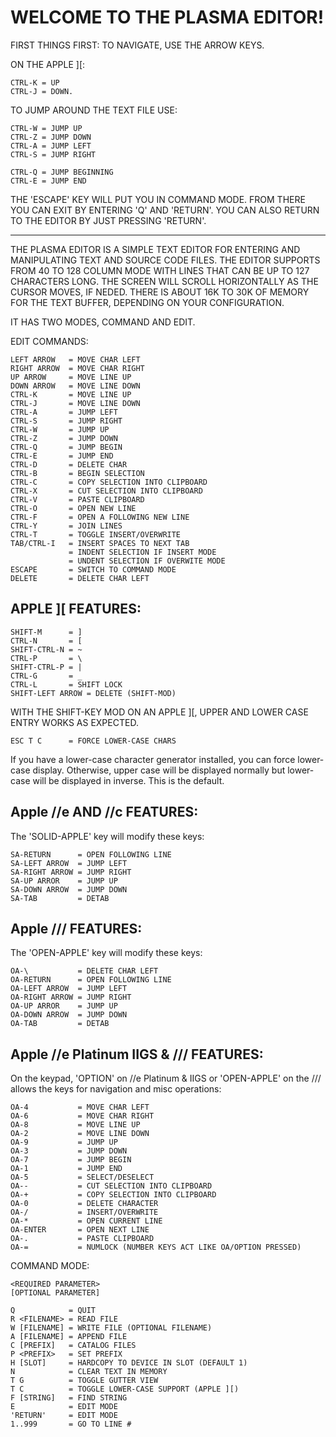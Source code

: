 WELCOME TO THE PLASMA EDITOR!
=============================

FIRST THINGS FIRST:
TO NAVIGATE, USE THE ARROW KEYS.

ON THE APPLE ][:

    CTRL-K = UP
    CTRL-J = DOWN.

TO JUMP AROUND THE TEXT FILE USE:

    CTRL-W = JUMP UP
    CTRL-Z = JUMP DOWN
    CTRL-A = JUMP LEFT
    CTRL-S = JUMP RIGHT

    CTRL-Q = JUMP BEGINNING
    CTRL-E = JUMP END

THE 'ESCAPE' KEY WILL PUT YOU IN
COMMAND MODE.  FROM THERE YOU CAN
EXIT BY ENTERING 'Q' AND 'RETURN'.
YOU CAN ALSO RETURN TO THE EDITOR BY
JUST PRESSING 'RETURN'.

-------------------------------------------------------------------------

THE PLASMA EDITOR IS A SIMPLE TEXT EDITOR FOR ENTERING AND MANIPULATING
TEXT AND SOURCE CODE FILES. THE EDITOR SUPPORTS FROM 40 TO 128 COLUMN MODE
WITH LINES THAT CAN BE UP TO 127 CHARACTERS LONG. THE SCREEN WILL SCROLL
HORIZONTALLY AS THE CURSOR MOVES, IF NEDED. THERE IS ABOUT 16K TO 30K OF
MEMORY FOR THE TEXT BUFFER, DEPENDING ON YOUR CONFIGURATION.

IT HAS TWO MODES, COMMAND AND EDIT.

EDIT COMMANDS:

    LEFT ARROW   = MOVE CHAR LEFT
    RIGHT ARROW  = MOVE CHAR RIGHT
    UP ARROW     = MOVE LINE UP
    DOWN ARROW   = MOVE LINE DOWN
    CTRL-K       = MOVE LINE UP
    CTRL-J       = MOVE LINE DOWN
    CTRL-A       = JUMP LEFT
    CTRL-S       = JUMP RIGHT
    CTRL-W       = JUMP UP
    CTRL-Z       = JUMP DOWN
    CTRL-Q       = JUMP BEGIN
    CTRL-E       = JUMP END
    CTRL-D       = DELETE CHAR
    CTRL-B       = BEGIN SELECTION
    CTRL-C       = COPY SELECTION INTO CLIPBOARD
    CTRL-X       = CUT SELECTION INTO CLIPBOARD
    CTRL-V       = PASTE CLIPBOARD
    CTRL-O       = OPEN NEW LINE
    CTRL-F       = OPEN A FOLLOWING NEW LINE
    CTRL-Y       = JOIN LINES
    CTRL-T       = TOGGLE INSERT/OVERWRITE
    TAB/CTRL-I   = INSERT SPACES TO NEXT TAB
                 = INDENT SELECTION IF INSERT MODE
                 = UNDENT SELECTION IF OVERWITE MODE
    ESCAPE       = SWITCH TO COMMAND MODE
    DELETE       = DELETE CHAR LEFT

  APPLE ][ FEATURES:
  ------------------

    SHIFT-M      = ]
    CTRL-N       = [
    SHIFT-CTRL-N = ~
    CTRL-P       = \
    SHIFT-CTRL-P = |
    CTRL-G       = _
    CTRL-L       = SHIFT LOCK
    SHIFT-LEFT ARROW = DELETE (SHIFT-MOD)

  WITH THE SHIFT-KEY MOD ON AN APPLE ][, UPPER AND LOWER CASE ENTRY WORKS
  AS EXPECTED.

    ESC T C      = FORCE LOWER-CASE CHARS

  If you have a lower-case character generator installed, you can force
  lower-case display.  Otherwise, upper case will be displayed normally
  but lower-case will be displayed in inverse.  This is the default.

  Apple //e AND //c FEATURES:
  ---------------------------

  The 'SOLID-APPLE' key will modify these keys:

    SA-RETURN      = OPEN FOLLOWING LINE
    SA-LEFT ARROW  = JUMP LEFT
    SA-RIGHT ARROW = JUMP RIGHT
    SA-UP ARROR    = JUMP UP
    SA-DOWN ARROW  = JUMP DOWN
    SA-TAB         = DETAB

  Apple /// FEATURES:
  -------------------

  The 'OPEN-APPLE' key will modify these keys:

    OA-\           = DELETE CHAR LEFT
    OA-RETURN      = OPEN FOLLOWING LINE
    OA-LEFT ARROW  = JUMP LEFT
    OA-RIGHT ARROW = JUMP RIGHT
    OA-UP ARROR    = JUMP UP
    OA-DOWN ARROW  = JUMP DOWN
    OA-TAB         = DETAB

  Apple //e Platinum IIGS & /// FEATURES:
  ---------------------------------------

  On the keypad, 'OPTION' on //e Platinum & IIGS
  or 'OPEN-APPLE' on the /// allows the keys for
  navigation and misc operations:

    OA-4           = MOVE CHAR LEFT
    OA-6           = MOVE CHAR RIGHT
    OA-8           = MOVE LINE UP
    OA-2           = MOVE LINE DOWN
    OA-9           = JUMP UP
    OA-3           = JUMP DOWN
    OA-7           = JUMP BEGIN
    OA-1           = JUMP END
    OA-5           = SELECT/DESELECT
    OA--           = CUT SELECTION INTO CLIPBOARD
    OA-+           = COPY SELECTION INTO CLIPBOARD
    OA-0           = DELETE CHARACTER
    OA-/           = INSERT/OVERWRITE
    OA-*           = OPEN CURRENT LINE
    OA-ENTER       = OPEN NEXT LINE
    OA-.           = PASTE CLIPBOARD
    OA-=           = NUMLOCK (NUMBER KEYS ACT LIKE OA/OPTION PRESSED)

COMMAND MODE:

    <REQUIRED PARAMETER>
    [OPTIONAL PARAMETER]

    Q            = QUIT
    R <FILENAME> = READ FILE
    W [FILENAME] = WRITE FILE (OPTIONAL FILENAME)
    A [FILENAME] = APPEND FILE
    C [PREFIX]   = CATALOG FILES
    P <PREFIX>   = SET PREFIX
    H [SLOT]     = HARDCOPY TO DEVICE IN SLOT (DEFAULT 1)
    N            = CLEAR TEXT IN MEMORY
    T G          = TOGGLE GUTTER VIEW
    T C          = TOGGLE LOWER-CASE SUPPORT (APPLE ][)
    F [STRING]   = FIND STRING
    E            = EDIT MODE
    'RETURN'     = EDIT MODE
    1..999       = GO TO LINE #
    
